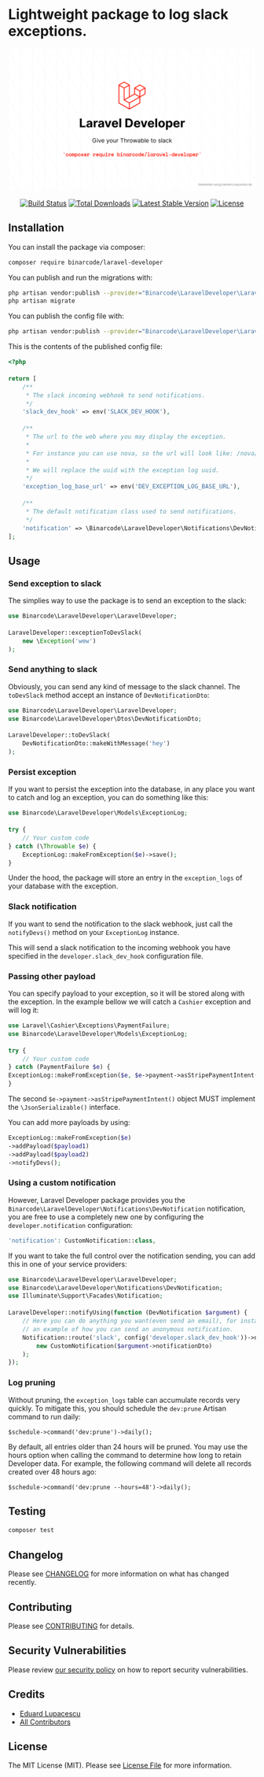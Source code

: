 # Lightweight package to log slack exceptions.


<p align="center">
<img src="https://raw.githubusercontent.com/BinarCode/laravel-developer/master/static/Laravel_Developer.png">
</p>

<p align="center">
<a href="https://github.com/binarcode/laravel-developer/actions"><img src="https://github.com/BinarCode/laravel-developer/workflows/Tests/badge.svg" alt="Build Status"></a>
<a href="https://packagist.org/packages/binarcode/laravel-developer"><img src="https://img.shields.io/packagist/dt/binarcode/laravel-developer" alt="Total Downloads"></a>
<a href="https://packagist.org/packages/binarcode/laravel-developer"><img src="https://img.shields.io/packagist/v/binarcode/laravel-developer" alt="Latest Stable Version"></a>
<a href="https://packagist.org/packages/binarcode/laravel-developer"><img src="https://img.shields.io/packagist/l/binarcode/laravel-developer" alt="License"></a>
</p>

## Installation

You can install the package via composer:

```bash
composer require binarcode/laravel-developer
```

You can publish and run the migrations with:

```bash
php artisan vendor:publish --provider="Binarcode\LaravelDeveloper\LaravelDeveloperServiceProvider" --tag="developer-migrations"
php artisan migrate
```

You can publish the config file with:
```bash
php artisan vendor:publish --provider="Binarcode\LaravelDeveloper\LaravelDeveloperServiceProvider" --tag="developer-config"
```

This is the contents of the published config file:

```php
<?php

return [
    /**
     * The slack incoming webhook to send notifications.
     */
    'slack_dev_hook' => env('SLACK_DEV_HOOK'),

    /**
     * The url to the web where you may display the exception.
     *
     * For instance you can use nova, so the url will look like: /nova/resources/exception-logs/{uuid}
     *
     * We will replace the uuid with the exception log uuid.
     */
    'exception_log_base_url' => env('DEV_EXCEPTION_LOG_BASE_URL'),

    /**
     * The default notification class used to send notifications.
     */
    'notification' => \Binarcode\LaravelDeveloper\Notifications\DevNotification::class,
];
```

## Usage

### Send exception to slack

The simplies way to use the package is to send an exception to the slack:

```php
use Binarcode\LaravelDeveloper\LaravelDeveloper;

LaravelDeveloper::exceptionToDevSlack(
    new \Exception('wew')
);
```

### Send anything to slack

Obviously, you can send any kind of message to the slack channel. The `toDevSlack` method accept an instance of `DevNotificationDto`:

```php
use Binarcode\LaravelDeveloper\LaravelDeveloper;
use Binarcode\LaravelDeveloper\Dtos\DevNotificationDto;

LaravelDeveloper::toDevSlack(
    DevNotificationDto::makeWithMessage('hey')
);
```

### Persist exception

If you want to persist the exception into the database, in any place you want to catch and log an exception, you can do something like this: 

```php
use Binarcode\LaravelDeveloper\Models\ExceptionLog;

try {
    // Your custom code
} catch (\Throwable $e) {
    ExceptionLog::makeFromException($e)->save();
}
```

Under the hood, the package will store an entry in the `exception_logs` of your database with the exception.

### Slack notification

If you want to send the notification to the slack webhook, just call the
`notifyDevs()` method on your `ExceptionLog` instance.

This will send a slack notification to the incoming webhook you have specified in the `developer.slack_dev_hook` configuration file. 

### Passing other payload

You can specify payload to your exception, so it will be stored along with the exception. In the example bellow we will catch a `Cashier` exception and will log it:

```php
use Laravel\Cashier\Exceptions\PaymentFailure;
use Binarcode\LaravelDeveloper\Models\ExceptionLog;

try {
    // Your custom code
} catch (PaymentFailure $e) {
ExceptionLog::makeFromException($e, $e->payment->asStripePaymentIntent())->notifyDevs();
}
```

The second `$e->payment->asStripePaymentIntent()` object MUST implement the `\JsonSerializable()` interface.

You can add more payloads by using:

```php
ExceptionLog::makeFromException($e)
->addPayload($payload1)
->addPayload($payload2)
->notifyDevs();
```

### Using a custom notification

However, Laravel Developer package provides you the `Binarcode\LaravelDeveloper\Notifications\DevNotification` notification, you are free to use a completely new one by configuring the `developer.notification` configuration: 
 
 ```php
'notification': CustomNotification::class,
```
 
If you want to take the full control over the notification sending, you can add this in one of your service providers:

```php
use Binarcode\LaravelDeveloper\LaravelDeveloper;
use Binarcode\LaravelDeveloper\Notifications\DevNotification;
use Illuminate\Support\Facades\Notification;

LaravelDeveloper::notifyUsing(function (DevNotification $argument) {
    // Here you can do anything you want(even send an email), for instance we provide here
    // an example of how you can send an anonymous notification.
    Notification::route('slack', config('developer.slack_dev_hook'))->notify(
        new CustomNotification($argument->notificationDto)
    );
});
```


### Log pruning

Without pruning, the `exception_logs` table can accumulate records very quickly. To mitigate this, you should schedule the `dev:prune` Artisan command to run daily:

```shell script
$schedule->command('dev:prune')->daily();
```

By default, all entries older than 24 hours will be pruned. You may use the hours option when calling the command to determine how long to retain Developer data. For example, the following command will delete all records created over 48 hours ago:


```shell script
$schedule->command('dev:prune --hours=48')->daily();
```

## Testing

``` bash
composer test
```

## Changelog

Please see [CHANGELOG](CHANGELOG.md) for more information on what has changed recently.

## Contributing

Please see [CONTRIBUTING](.github/CONTRIBUTING.md) for details.

## Security Vulnerabilities

Please review [our security policy](../../security/policy) on how to report security vulnerabilities.

## Credits

- [Eduard Lupacescu](https://github.com/binaryk)
- [All Contributors](../../contributors)

## License

The MIT License (MIT). Please see [License File](LICENSE.md) for more information.
